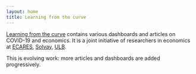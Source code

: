 ```yaml
---
layout: home
title: Learning from the curve
---
```


[Learning from the curve](https://learningfromthecurve.net/about/) contains various dashboards and articles on COVID-19 and economics. It is a joint initiative of researchers in economics at [ECARES](https://ecares.ulb.be/), [Solvay](https://www.solvay.edu/en/), [ULB](https://www.ulb.be/).

This is evolving work: more articles and dashboards are added progressively.
